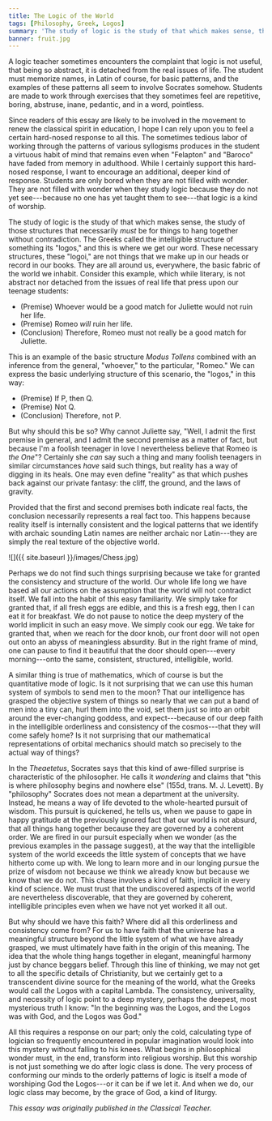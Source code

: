 ```yaml
---
title: The Logic of the World
tags: [Philosophy, Greek, Logos]
summary: 'The study of logic is the study of that which makes sense, the study of those structures that necessarily must be for things to hang together without contradiction.  The Greeks called the intelligible structure of something its "logos," and this is where we get our word.  These necessary structures, these "logoi," are not things that we make up in our heads or record in our books.  They are all around us, everywhere, the basic fabric of the world we inhabit.'
banner: fruit.jpg
---
```


A logic teacher sometimes encounters the complaint that logic is not useful, that being so abstract, it is detached from the real issues of life.  The student must memorize names, in Latin of course, for basic patterns, and the examples of these patterns all seem to involve Socrates somehow.  Students are made to work through exercises that they sometimes feel are repetitive, boring, abstruse, inane, pedantic, and in a word, pointless.

Since readers of this essay are likely to be involved in the movement to renew the classical spirit in education, I hope I can rely upon you to feel a certain hard-nosed response to all this. The sometimes tedious labor of working through the patterns of various syllogisms produces in the student a virtuous habit of mind that remains even when "Felapton" and "Baroco" have faded from memory in adulthood.  While I certainly support this hard-nosed response, I want to encourage an additional, deeper kind of response.  Students are only bored when they are not filled with wonder.  They are not filled with wonder when they study logic because they do not yet see---because no one has yet taught them to see---that logic is a kind of worship.<!--more-->

The study of logic is the study of that which makes sense, the study of those structures that necessarily *must* be for things to hang together without contradiction.  The Greeks called the intelligible structure of something its "logos," and this is where we get our word.  These necessary structures, these "logoi," are not things that we make up in our heads or record in our books.  They are all around us, everywhere, the basic fabric of the world we inhabit.  Consider this example, which while literary, is not abstract nor detached from the issues of real life that press upon our teenage students:

- (Premise) Whoever would be a good match for Juliette would not ruin her life.
- (Premise) Romeo *will* ruin her life.
- (Conclusion) Therefore, Romeo must not really be a good match for Juliette.

This is an example of the basic structure *Modus Tollens* combined with an inference from the general, "whoever," to the particular, "Romeo." We can express the basic underlying structure of this scenario, the "logos," in this way:

- (Premise) If P, then Q.
- (Premise) Not Q.
- (Conclusion) Therefore, not P.

But why should this be so?  Why cannot Juliette say, "Well, I admit the first premise in general, and I admit the second premise as a matter of fact, but because I'm a foolish teenager in love I nevertheless believe that Romeo is *the One*"?  Certainly she *can* say such a thing and many foolish teenagers in similar circumstances *have* said such things, but reality has a way of digging in its heals.  One may even define "reality" as that which pushes back against our private fantasy: the cliff, the ground, and the laws of gravity.

Provided that the first and second premises both indicate real facts, the conclusion necessarily represents a real fact too.  This happens because reality itself is internally consistent and the logical patterns that we identify with archaic sounding Latin names are neither archaic nor Latin---they are simply the real texture of the objective world.

![]({{ site.baseurl }}/images/Chess.jpg)

Perhaps we do not find such things surprising because we take for granted the consistency and structure of the world.  Our whole life long we have based all our actions on the assumption that the world will not contradict itself.  We fall into the habit of this easy familiarity.  We simply take for granted that, if all fresh eggs are edible, and this is a fresh egg, then I can eat it for breakfast.  We do not pause to notice the deep mystery of the world implicit in such an easy move.  We simply cook our egg.  We take for granted that, when we reach for the door knob, our front door will not open out onto an abyss of meaningless absurdity.  But in the right frame of mind, one can pause to find it beautiful that the door should open---every morning---onto the same, consistent, structured, intelligible, world.

A similar thing is true of mathematics, which of course is but the quantitative mode of logic.  Is it not surprising that we can use this human system of symbols to send men to the moon?  That our intelligence has grasped the objective system of things so nearly that we can put a band of men into a tiny can, hurl them into the void, set them just so into an orbit around the ever-changing goddess, and expect---because of our deep faith in the intelligible orderliness and consistency of the cosmos---that they will come safely home?  Is it not surprising that our mathematical representations of orbital mechanics should match so precisely to the actual way of things?

In the *Theaetetus*, Socrates says that this kind of awe-filled surprise is characteristic of the philosopher.  He calls it *wondering* and claims that "this is where philosophy begins and nowhere else" (155d, trans. M. J. Levett).  By "philosophy" Socrates does not mean a department at the university.  Instead, he means a way of life devoted to the whole-hearted pursuit of wisdom.  This pursuit is quickened, he tells us, when we pause to gape in happy gratitude at the previously ignored fact that our world is not absurd, that all things hang together because they are governed by a coherent order.  We are fired in our pursuit especially when we wonder (as the previous examples in the passage suggest), at the way that the intelligible system of the world exceeds the little system of concepts that we have hitherto come up with.  We long to learn more and in our longing pursue the prize of wisdom not because we think we already know but because we know that we do not.  This chase involves a kind of faith, implicit in every kind of science.  We must trust that the undiscovered aspects of the world are nevertheless discoverable, that they are governed by coherent, intelligible principles even when we have not yet worked it all out.

But why should we have this faith?  Where did all this orderliness and consistency come from?  For us to have faith that the universe has a meaningful structure beyond the little system of what we have already grasped, we must ultimately have faith in the origin of this meaning.  The idea that the whole thing hangs together in elegant, meaningful harmony just by chance beggars belief.  Through this line of thinking, we may not get to all the specific details of Christianity, but we certainly get to a transcendent divine source for the meaning of the world, what the Greeks would call *the* Logos with a capital Lambda.  The consistency, universality, and necessity of logic point to a deep mystery, perhaps the deepest, most mysterious truth I know: "In the beginning was the Logos, and the Logos was with God, and the Logos was God."

All this requires a response on our part; only the cold, calculating type of logician so frequently encountered in popular imagination would look into this mystery without falling to his knees.  What begins in philosophical wonder must, in the end, transform into religious worship.  But this worship is not just something we do after logic class is done.  The very process of conforming our minds to the orderly patterns of logic is itself a mode of worshiping God the Logos---or it can be if we let it.  And when we do, our logic class may become, by the grace of God, a kind of liturgy.

*This essay was originally published in the Classical Teacher.*
